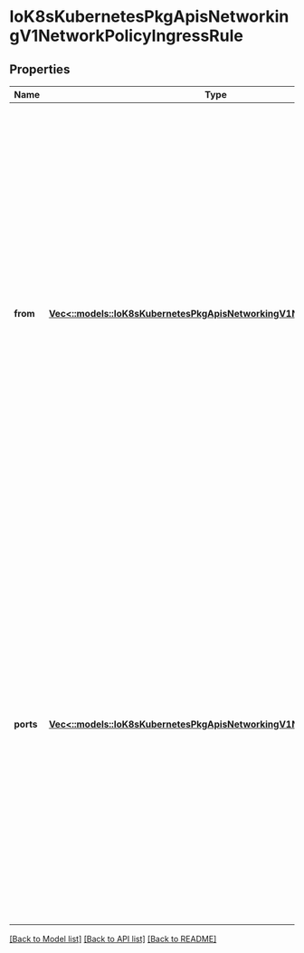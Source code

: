 # IoK8sKubernetesPkgApisNetworkingV1NetworkPolicyIngressRule

## Properties
Name | Type | Description | Notes
------------ | ------------- | ------------- | -------------
**from** | [**Vec<::models::IoK8sKubernetesPkgApisNetworkingV1NetworkPolicyPeer>**](io.k8s.kubernetes.pkg.apis.networking.v1.NetworkPolicyPeer.md) | List of sources which should be able to access the pods selected for this rule. Items in this list are combined using a logical OR operation. If this field is empty or missing, this rule matches all sources (traffic not restricted by source). If this field is present and contains at least on item, this rule allows traffic only if the traffic matches at least one item in the from list. | [optional] [default to null]
**ports** | [**Vec<::models::IoK8sKubernetesPkgApisNetworkingV1NetworkPolicyPort>**](io.k8s.kubernetes.pkg.apis.networking.v1.NetworkPolicyPort.md) | List of ports which should be made accessible on the pods selected for this rule. Each item in this list is combined using a logical OR. If this field is empty or missing, this rule matches all ports (traffic not restricted by port). If this field is present and contains at least one item, then this rule allows traffic only if the traffic matches at least one port in the list. | [optional] [default to null]

[[Back to Model list]](../README.md#documentation-for-models) [[Back to API list]](../README.md#documentation-for-api-endpoints) [[Back to README]](../README.md)


